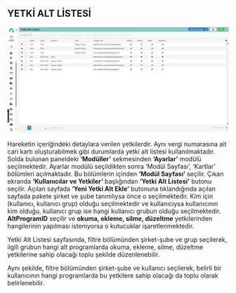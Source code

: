 
## YETKİ ALT LİSTESİ

[![Image](../Ayarlar/yetkialtlistesi.png)](yetkialtlistesi)

Hareketin içeriğindeki detaylara verilen yetkilerdir. Aynı vergi numarasına ait cari kartı oluşturabilmek gibi durumlarda yetki alt listesi kullanılmaktadır. Solda bulunan paneldeki **‘Modüller’** sekmesinden **‘Ayarlar’** modülü seçilmektedir. Ayarlar modülü seçildikten sonra ‘Modül Sayfası’, ‘Kartlar’ bölümleri açılmaktadır. Bu bölümlerin içinden **‘Modül Sayfası’** seçilir. Çıkan ekranda **‘Kullanıcılar ve Yetkiler’** başlığından **‘Yetki Alt Listesi’** butonu seçilir. Açılan sayfada **‘Yeni Yetki Alt Ekle’** butonuna tıklandığında açılan sayfada pakete şirket ve şube tanımlıysa önce o seçilmektedir. Kim için (kullanıcı, kullanıcı grup) olduğu seçilmektedir ve kullanıcıysa kullanıcının kim olduğu, kullanıcı grup ise hangi kullanıcı grubun olduğu seçilmektedir. **AltProgramID** seçilir ve **okuma, ekleme, silme, düzeltme** yetkilerinden hangilerinin yapılması isteniyorsa o kutucuklar işaretlenmektedir.

Yetki Alt Listesi sayfasında, filtre bölümünden şirket-şube ve grup seçilerek, ilgili grubun hangi alt programlarda okuma, ekleme, silme, düzeltme yetkilerine sahip olacağı toplu şekilde düzenlenebilir.

Aynı şekilde, filtre bölümünden şirket-şube ve kullanıcı seçilerek, belirli bir kullanıcının hangi programlarda bu yetkilere sahip olacağı da toplu olarak belirlenebilir.
